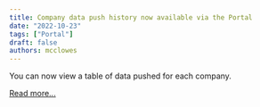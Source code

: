 ```yaml
---
title: Company data push history now available via the Portal
date: "2022-10-23"
tags: ["Portal"]
draft: false
authors: mcclowes
---
```


You can now view a table of data pushed for each company.

<!--truncate-->

[Read more...](/other/portal/pull-and-push-history#push-history)